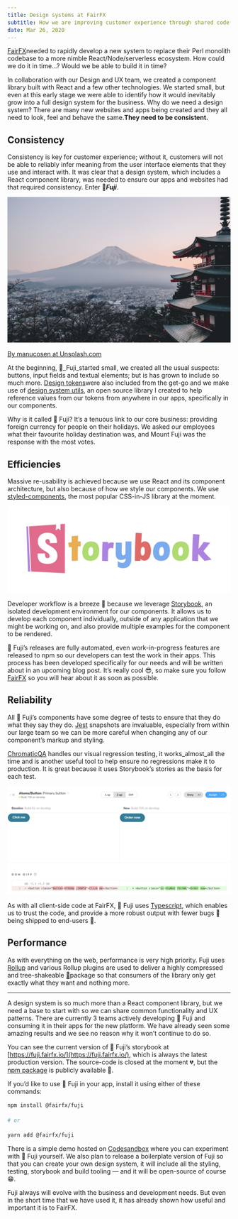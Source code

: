```yaml
---
title: Design systems at FairFX
subtitle: How we are improving customer experience through shared code at FairFX
date: Mar 26, 2020
---
```


[FairFX](https://fairfx.com/)needed to rapidly develop a new system to replace their Perl monolith codebase to a more nimble React/Node/serverless ecosystem. How could we do it in time…? Would we be able to build it in time?

In collaboration with our Design and UX team, we created a component library built with React and a few other technologies. We started small, but even at this early stage we were able to identify how it would inevitably grow into a full design system for the business. Why do we need a design system? There are many new websites and apps being created and they all need to look, feel and behave the same.**They need to be consistent.**

## Consistency

Consistency is key for customer experience; without it, customers will not be able to reliably infer meaning from the user interface elements that they use and interact with. It was clear that a design system, which includes a React component library, was needed to ensure our apps and websites had that required consistency. Enter 🗻**_Fuji_**.

![](./mt-fuji.jpg)

[By manucosen at Unsplash.com](https://unsplash.com/photos/n--CMLApjfI)

At the beginning, 🗻_Fuji_started small, we created all the usual suspects: buttons, input fields and textual elements; but is has grown to include so much more. [Design tokens](https://uxdesign.cc/design-tokens-for-dummies-8acebf010d71)were also included from the get-go and we make use of [design system utils](https://github.com/mrmartineau/design-system-utils/), an open source library I created to help reference values from our tokens from anywhere in our apps, specifically in our components.

Why is it called 🗻 Fuji? It’s a tenuous link to our core business: providing foreign currency for people on their holidays. We asked our employees what their favourite holiday destination was, and Mount Fuji was the response with the most votes.

## Efficiencies

Massive re-usability is achieved because we use React and its component architecture, but also because of how we style our components. We use [styled-components](https://www.styled-components.com/), the most popular CSS-in-JS library at the moment.

![](./storybook.jpg)

Developer workflow is a breeze 💨 because we leverage [Storybook](https://storybooks.js.org/), an isolated development environment for our components. It allows us to develop each component individually, outside of any application that we might be working on, and also provide multiple examples for the component to be rendered.

🗻 Fuji’s releases are fully automated, even work-in-progress features are released to npm so our developers can test the work in their apps. This process has been developed specifically for our needs and will be written about in an upcoming blog post. It’s really cool 😎, so make sure you follow [FairFX](https://medium.com/u/4b1d6620f65f) so you will hear about it as soon as possible.

## Reliability

All 🗻 Fuji’s components have some degree of tests to ensure that they do what they say they do. [Jest](https://jestjs.io/) snapshots are invaluable, especially from within our large team so we can be more careful when changing any of our component’s markup and styling.

[ChromaticQA](https://www.chromaticqa.com/) handles our visual regression testing, it works_almost_all the time and is another useful tool to help ensure no regressions make it to production. It is great because it uses Storybook’s stories as the basis for each test.

![](./chromatic.jpg)

As with all client-side code at FairFX, 🗻 Fuji uses [Typescript](https://www.typescriptlang.org/), which enables us to trust the code, and provide a more robust output with fewer bugs 🐜 being shipped to end-users 💪.

## Performance

As with everything on the web, performance is very high priority. Fuji uses [Rollup](https://rollupjs.org/) and various Rollup plugins are used to deliver a highly compressed and tree-shakeable [🤔](https://medium.com/@netxm/what-is-tree-shaking-de7c6be5cadd)package so that consumers of the library only get exactly what they want and nothing more.

---

A design system is so much more than a React component library, but we need a base to start with so we can share common functionality and UX patterns. There are currently 3 teams actively developing 🗻 Fuji and consuming it in their apps for the new platform. We have already seen some amazing results and we see no reason why it won’t continue to do so.

You can see the current version of 🗻 Fuji’s storybook at [https://fuji.fairfx.io/](https://fuji.fairfx.io/), which is always the latest production version. The source-code is closed at the moment 💔, but the [npm package](https://www.npmjs.com/package/@fairfx/fuji) is publicly available 🎉.

If you’d like to use 🗻 Fuji in your app, install it using either of these commands:

```sh
npm install @fairfx/fuji

# or

yarn add @fairfx/fuji
```

There is a simple demo hosted on [Codesandbox](https://codesandbox.io/s/r4p91qj4qn) where you can experiment with 🗻 Fuji yourself. We also plan to release a boilerplate version of Fuji so that you can create your own design system, it will include all the styling, testing, storybook and build tooling — and it will be open-source of course 😁.

Fuji always will evolve with the business and development needs. But even in the short time that we have used it, it has already shown how useful and important it is to FairFX.
